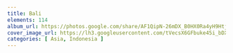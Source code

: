 ```yaml
---
title: Bali
elements: 114
album_url: https://photos.google.com/share/AF1QipN-26mDX_B0HX0Ra4yH9Htj8KwilOEDX565CuQwq0wHDxAFVRKbdsqfCC2P-qrsQg?key=RmE4eTBhUlhLRkMtblJDZnRnYXo4QUIyN21xbHFn
cover_image_url: https://lh3.googleusercontent.com/tVecsX6GFbuke45i_bDXcA5zJf1IgnVYOPxCzx3LMyB5PZtH5rr9rzWRdV0f7RFipUtrj0CP4QPPI8EP4dq5qh5M9xEjifKvb6bwd5XRiJ10Amt9T_hqMmo31HOBu1EQB0gnznAZiYCOqJ2w64cptOa1mDsXvZnpzhTD9mWArAExWwBAzzlhoCWuqZAT1Wgpl5J7GnT6P67Q3ZzxAjnvp7kRhglw0F-kPtI1j5aQ3flDZfBkuLqPyI_FV_ydadXdHqN-_M6s3ko65V2xdqOVH5Tl-wR-0WsTzrQvsMXbHLaK5DpyIZdqy0Jq3k1LJzAE5Yg1cAj4dIWKgNpTwY57D8I5hwb7I_OuLZXBw8vRrS-3Eo4anFTXj2UCYbSIJqI3KID7wlYaWivZXwN31ktLUHsJEg598bTFylCP49gTfqWHRvbQdfwppV1koDsfh5VKmhpLysR8_GX3l_U6Ti1TNAjtHszevX8ogE1b_WxCW26m98k9Xq4pfzOgA1VpVWccjRqRXcoNI4kgKNKWwGUpw95XFYiFCGXn-Z70n92FmdRIWoPlgg0NcyOrgffr7OicmlPtwc0BlDzuOarT2wLPmeuv-cuoBbQP0XzGLz8q8h3mNL8scrn_818R4-V20hRgj01EMPTEbjsrnhyUaQ3JpkXkQzL2k5Xu=s195-p-k-no
categories: [ Asia, Indonesia ]
---
```

